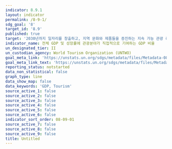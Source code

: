 ```yaml
---
indicator: 8.9.1
layout: indicator
permalink: /8-9-1/
sdg_goal: '8'
target_id: '8.9'
published: true
target: '2030년까지 일자리를 창출하고, 지역 문화와 제품들을 증진하는 지속 가능 관광 촉진을 위한 정책들의 설계 및 시행'
indicator_name: 전체 GDP 및 성장률에 관광분야가 직접적으로 기여하는 GDP 비율
un_designated_tier: II
un_custodian_agency: World Tourism Organization (UNTWO)
goal_meta_link: 'https://unstats.un.org/sdgs/metadata/files/Metadata-08-09-01.pdf'
goal_meta_link_text: 'https://unstats.un.org/sdgs/metadata/files/Metadata-08-09-01.pdf'
reporting_status: notstarted
data_non_statistical: false
graph_type: line
data_show_map: false
data_keywords: 'GDP, Tourism'
source_active_1: false
source_active_2: false
source_active_3: false
source_active_4: false
source_active_5: false
source_active_6: false
indicator_sort_order: 08-09-01
source_active_7: false
source_active_8: false
source_active_9: false
title: Untitled
---
```

